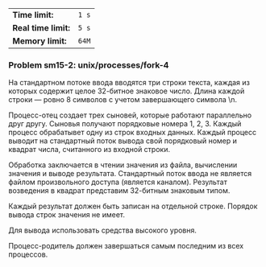 |                      |       |
|----------------------|-------|
| **Time limit:**      | `1 s` |
| **Real time limit:** | `5 s` |
| **Memory limit:**    | `64M` |


### Problem sm15-2: unix/processes/fork-4

На стандартном потоке ввода вводятся три строки текста, каждая из которых содержит целое 32-битное
знаковое число. Длина каждой строки — ровно 8 символов с учетом завершающего символа \n.

Процесс-отец создает трех сыновей, которые работают параллельно друг другу. Сыновья получают
порядковые номера 1, 2, 3. Каждый процесс обрабатывет одну из строк входных данных. Каждый процесс
выводит на стандартный поток вывода свой порядковый номер и квадрат числа, считанного из входной
строки.

Обработка заключается в чтении значения из файла, вычислении значения и выводе результата.
Стандартный поток ввода не является файлом произвольного доступа (является каналом). Результат
возведения в квадрат представим 32-битным знаковым типом.

Каждый результат должен быть записан на отдельной строке. Порядок вывода строк значения не имеет.

Для вывода использовать средства высокого уровня.

Процесс-родитель должен завершаться самым последним из всех процессов.

